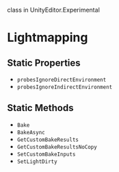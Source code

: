 class in UnityEditor.Experimental
# Lightmapping

## Static Properties
- `probesIgnoreDirectEnvironment`
- `probesIgnoreIndirectEnvironment`
## Static Methods
- `Bake`
- `BakeAsync`
- `GetCustomBakeResults`
- `GetCustomBakeResultsNoCopy`
- `SetCustomBakeInputs`
- `SetLightDirty`
